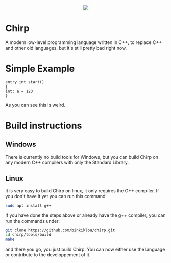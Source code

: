<p align="center">
  <img src="https://camo.githubusercontent.com/641f171b8217bb22d5951086a25c7c7a037a106c/68747470733a2f2f63646e2e646973636f72646170702e636f6d2f6174746163686d656e74732f3530363135323839363631383935343831322f3538323035313338303737373435313534312f4368697270536d616c6c49636f6e2e706e67">
 </p>
 
# Chirp
A modern low-level programming language written in C++, to replace C++ and other old languages, but it's still pretty bad right now.

# Simple Example
```chirp
entry int start()
{
int: a = 123
}
```
As you can see this is weird.

# Build instructions

## Windows

There is currently no build tools for Windows, but you can build Chirp on any modern C++ compilers with only the Standard Library. 

## Linux

It is very easy to build Chirp on linux, it only requires the G++ compiler. If you don't have it yet you can run this command:

```sh
sudo apt install g++
```

If you have done the steps above or already have the g++ compiler, you can run the commands under:

```sh
git clone https://github.com/binkiklou/chirp.git
cd chirp/tools/build
make
```

and there you go, you just build Chirp. You can now either use the language or contribute to the developpement of it.
